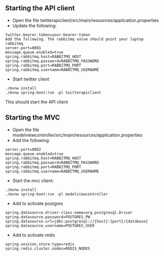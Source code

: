 ## Starting the API client

* Open the file twitterapiclient/src/main/resources/application.properties
* Update the following:
```
twitter.bearer.token=your-bearer-token
Add the following. The rabbitmq value should point your laptop rabbitmq
server.port=8081
message.queue.enabled=true
spring.rabbitmq.host=RABBITMQ_HOST
spring.rabbitmq.password=RABBITMQ_PASSWORD
spring.rabbitmq.port=RABBITMQ_PORT
spring.rabbitmq.username=RABBITMQ_USERNAME
```
* Start twitter client
```
./mvnw install
./mvnw spring-boot:run -pl twitterapiclient
```
This should start the API client

## Starting the MVC
* Open the file modelviewcontroller/src/main/resources/application.properties
* Add the following: 
```
server.port=8082
message.queue.enabled=true
spring.rabbitmq.host=RABBITMQ_HOST
spring.rabbitmq.password=RABBITMQ_PASSWORD
spring.rabbitmq.port=RABBITMQ_PORT
spring.rabbitmq.username=RABBITMQ_USERNAME
```
* Start the mvc client:
```
./mvnw install
./mvnw spring-boot:run -pl modelviewcontroller
```

* Add to activate postgres
```
spring.datasource.driver-class-name=org.postgresql.Driver
spring.datasource.password=POSTGRES_PW
spring.datasource.url=jdbc:postgresql://{host}:{port}/{database}
spring.datasource.username=POSTGRES_USER
```

* Add to activate redis
```
spring.session.store-type=redis
spring.redis.cluster.nodes=REDIS_NODES  

```
